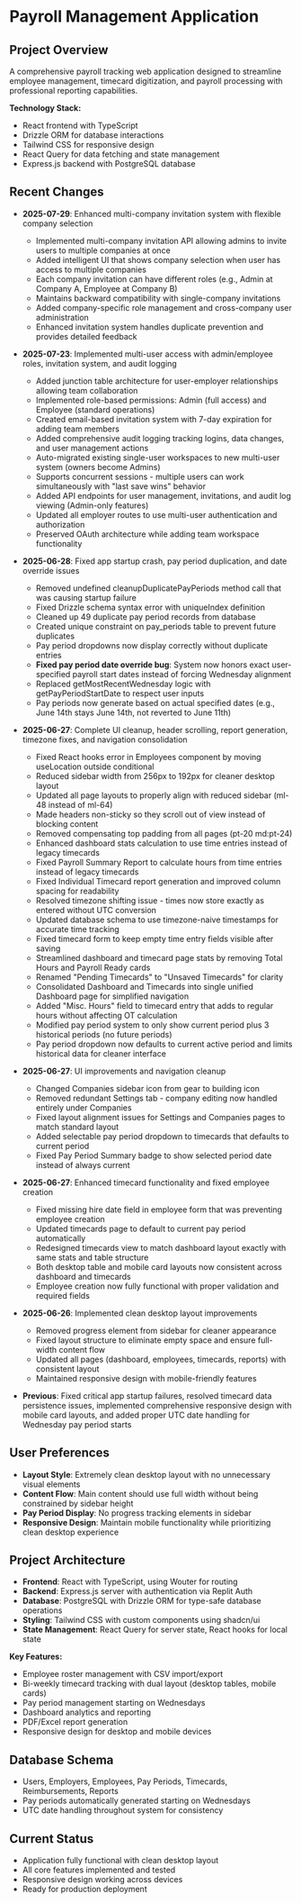 # Payroll Management Application

## Project Overview
A comprehensive payroll tracking web application designed to streamline employee management, timecard digitization, and payroll processing with professional reporting capabilities.

**Technology Stack:**
- React frontend with TypeScript
- Drizzle ORM for database interactions
- Tailwind CSS for responsive design
- React Query for data fetching and state management
- Express.js backend with PostgreSQL database

## Recent Changes
- **2025-07-29**: Enhanced multi-company invitation system with flexible company selection
  - Implemented multi-company invitation API allowing admins to invite users to multiple companies at once
  - Added intelligent UI that shows company selection when user has access to multiple companies
  - Each company invitation can have different roles (e.g., Admin at Company A, Employee at Company B)
  - Maintains backward compatibility with single-company invitations
  - Added company-specific role management and cross-company user administration
  - Enhanced invitation system handles duplicate prevention and provides detailed feedback

- **2025-07-23**: Implemented multi-user access with admin/employee roles, invitation system, and audit logging
  - Added junction table architecture for user-employer relationships allowing team collaboration
  - Implemented role-based permissions: Admin (full access) and Employee (standard operations)
  - Created email-based invitation system with 7-day expiration for adding team members
  - Added comprehensive audit logging tracking logins, data changes, and user management actions
  - Auto-migrated existing single-user workspaces to new multi-user system (owners become Admins)
  - Supports concurrent sessions - multiple users can work simultaneously with "last save wins" behavior
  - Added API endpoints for user management, invitations, and audit log viewing (Admin-only features)
  - Updated all employer routes to use multi-user authentication and authorization
  - Preserved OAuth architecture while adding team workspace functionality

- **2025-06-28**: Fixed app startup crash, pay period duplication, and date override issues
  - Removed undefined cleanupDuplicatePayPeriods method call that was causing startup failure
  - Fixed Drizzle schema syntax error with uniqueIndex definition
  - Cleaned up 49 duplicate pay period records from database
  - Created unique constraint on pay_periods table to prevent future duplicates
  - Pay period dropdowns now display correctly without duplicate entries
  - **Fixed pay period date override bug**: System now honors exact user-specified payroll start dates instead of forcing Wednesday alignment
  - Replaced getMostRecentWednesday logic with getPayPeriodStartDate to respect user inputs
  - Pay periods now generate based on actual specified dates (e.g., June 14th stays June 14th, not reverted to June 11th)

- **2025-06-27**: Complete UI cleanup, header scrolling, report generation, timezone fixes, and navigation consolidation
  - Fixed React hooks error in Employees component by moving useLocation outside conditional
  - Reduced sidebar width from 256px to 192px for cleaner desktop layout
  - Updated all page layouts to properly align with reduced sidebar (ml-48 instead of ml-64)
  - Made headers non-sticky so they scroll out of view instead of blocking content
  - Removed compensating top padding from all pages (pt-20 md:pt-24)
  - Enhanced dashboard stats calculation to use time entries instead of legacy timecards
  - Fixed Payroll Summary Report to calculate hours from time entries instead of legacy timecards
  - Fixed Individual Timecard report generation and improved column spacing for readability
  - Resolved timezone shifting issue - times now store exactly as entered without UTC conversion
  - Updated database schema to use timezone-naive timestamps for accurate time tracking
  - Fixed timecard form to keep empty time entry fields visible after saving
  - Streamlined dashboard and timecard page stats by removing Total Hours and Payroll Ready cards
  - Renamed "Pending Timecards" to "Unsaved Timecards" for clarity
  - Consolidated Dashboard and Timecards into single unified Dashboard page for simplified navigation
  - Added "Misc. Hours" field to timecard entry that adds to regular hours without affecting OT calculation
  - Modified pay period system to only show current period plus 3 historical periods (no future periods)
  - Pay period dropdown now defaults to current active period and limits historical data for cleaner interface

- **2025-06-27**: UI improvements and navigation cleanup
  - Changed Companies sidebar icon from gear to building icon
  - Removed redundant Settings tab - company editing now handled entirely under Companies
  - Fixed layout alignment issues for Settings and Companies pages to match standard layout
  - Added selectable pay period dropdown to timecards that defaults to current period
  - Fixed Pay Period Summary badge to show selected period date instead of always current

- **2025-06-27**: Enhanced timecard functionality and fixed employee creation
  - Fixed missing hire date field in employee form that was preventing employee creation
  - Updated timecards page to default to current pay period automatically
  - Redesigned timecards view to match dashboard layout exactly with same stats and table structure
  - Both desktop table and mobile card layouts now consistent across dashboard and timecards
  - Employee creation now fully functional with proper validation and required fields

- **2025-06-26**: Implemented clean desktop layout improvements
  - Removed progress element from sidebar for cleaner appearance
  - Fixed layout structure to eliminate empty space and ensure full-width content flow
  - Updated all pages (dashboard, employees, timecards, reports) with consistent layout
  - Maintained responsive design with mobile-friendly features

- **Previous**: Fixed critical app startup failures, resolved timecard data persistence issues, implemented comprehensive responsive design with mobile card layouts, and added proper UTC date handling for Wednesday pay period starts

## User Preferences
- **Layout Style**: Extremely clean desktop layout with no unnecessary visual elements
- **Content Flow**: Main content should use full width without being constrained by sidebar height
- **Pay Period Display**: No progress tracking elements in sidebar
- **Responsive Design**: Maintain mobile functionality while prioritizing clean desktop experience

## Project Architecture
- **Frontend**: React with TypeScript, using Wouter for routing
- **Backend**: Express.js server with authentication via Replit Auth
- **Database**: PostgreSQL with Drizzle ORM for type-safe database operations
- **Styling**: Tailwind CSS with custom components using shadcn/ui
- **State Management**: React Query for server state, React hooks for local state

**Key Features:**
- Employee roster management with CSV import/export
- Bi-weekly timecard tracking with dual layout (desktop tables, mobile cards)
- Pay period management starting on Wednesdays
- Dashboard analytics and reporting
- PDF/Excel report generation
- Responsive design for desktop and mobile devices

## Database Schema
- Users, Employers, Employees, Pay Periods, Timecards, Reimbursements, Reports
- Pay periods automatically generated starting on Wednesdays
- UTC date handling throughout system for consistency

## Current Status
- Application fully functional with clean desktop layout
- All core features implemented and tested
- Responsive design working across devices
- Ready for production deployment